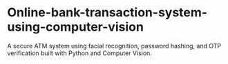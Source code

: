 # Online-bank-transaction-system-using-computer-vision
A secure ATM system using facial recognition, password hashing, and OTP verification built with Python and Computer Vision.
